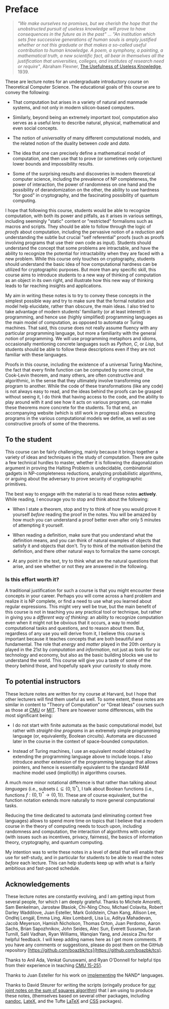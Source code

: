 # Preface

>_"We make ourselves no promises, but we cherish the hope that the unobstructed pursuit of useless knowledge will prove to have consequences in the future as in the past"_ ...
>_"An institution which sets free successive generations of human souls is amply justified whether or not this graduate or that makes a so-called useful contribution to human knowledge. A poem, a symphony, a painting, a mathematical truth, a new scientific fact, all bear in themselves all the justification that universities, colleges, and institutes of research need or require"_, Abraham Flexner, [The Usefulness of Useless Knowledge](https://library.ias.edu/files/UsefulnessHarpers.pdf), 1939.



These are lecture notes for an undergraduate introductory course on Theoretical Computer Science.
The educational goals of this course are to convey the following:

* That  computation but arises in a variety of natural and manmade systems, and not only in  modern silicon-based computers.

* Similarly, beyond being an extremely important _tool_, computation also serves  as a useful _lens_ to describe natural, physical,  mathematical and even social concepts.

* The notion of _universality_ of many different computational models, and the related notion of the duality between _code_ and _data_.

* The idea that one can precisely define a mathematical model of computation, and then use that to prove (or sometimes only conjecture) lower bounds and impossibility results.

* Some of the surprising results and discoveries in modern theoretical computer science, including the prevalence of NP completeness, the power of interaction, the power of randomness on one hand and the possibility of derandomization on the other, the ability to use hardness "for good" in cryptography, and the fascinating possibility of quantum computing.

I hope that following this course, students would be able to recognize computation, with both its power and pitfalls, as it arises in various settings, including seemingly "static" content or "restricted" formalisms such as macros and scripts.
They should be able to follow through the logic of _proofs_ about computation, including  the pervasive  notion of a _reduction_ and understanding the  subtle but crucial   "self referential" proofs (such as proofs involving  programs that use their own code as input).
Students should understand the concept that some problems are intractable, and have the ability to recognize the potential for intractability when they are faced with a new problem.
While this course only touches on  cryptography, students should understand the basic idea of how computational hardness can be utilized for cryptographic purposes.
But more than any specific skill, this course aims to introduce students to a new way of thinking of computation as an object in its own right, and illustrate how this new way of thinking leads to far reaching insights and applications.

My aim in writing these notes is to try to convey these concepts in the simplest possible way and try to make sure that the formal notation and model help elucidate, rather than obscure, the main ideas.
I also tried to take advantage of modern students' familiarity (or at least interest!) in programming, and hence use (highly simplified) programming languages as the main model of computation, as opposed to automata or Turing machines.
That said, this course does not really assume fluency with any particular programming language, but more a familiarity with the general _notion_ of programming.
We will use programming metaphors and idioms, occasionally mentioning concrete languages such as _Python_, _C_, or _Lisp_, but students should be able to follow these descriptions even if they are not familiar with these languages.

Proofs in this course, including the existence of a universal Turing Machine, the fact that every finite function can be computed by some circuit, the Cook-Levin theorem, and many others, are often constructive and algorithmic, in the sense that they ultimately  involve  transforming  one program to another.
While the code of these transformations (like any code) is not always easy to read, and the ideas behind the proofs can be grasped without seeing it, I do think that having access to the code, and the ability to  play around with it and see how it acts on various programs, can make these theorems more concrete for the students.
To that end, an accompanying website (which is still work in progress) allows executing programs in the various computational models we define, as well as see constructive proofs of some of the theorems.

## To the student

This course can be fairly challenging, mainly because it brings together a variety of ideas and techniques in the study of computation.
There are quite a few technical hurdles to master, whether it is following the diagonalization argument in proving the Halting Problem is undecidable,  combinatorial gadgets in NP-completeness reductions, analyzing probabilistic algorithms, or arguing about the adversary to prove  security of cryptographic primitives.

The best way to engage with the  material is to read these notes  __actively__.
While reading, I encourage you to stop and think about the following:

* When I state a theorem, stop and try to think of how you would prove it yourself _before_ reading the proof in the notes. You will be amazed by how much you can understand a proof better even after only 5 minutes of attempting it yourself.  

* When reading a definition, make sure that you understand what the definition means, and you can think of natural examples of objects that satisfy it and objects that don't. Try to think of the motivation behind the definition, and there  other natural ways to formalize the same concept.

* At any point in the text, try to think what are the natural questions that arise, and see whether or not they are answered in the following.


### Is this effort worth it?

A traditional justification for such a course is that you might encounter these concepts in your career.
Perhaps you will come across a hard problem and realize it is NP complete, or find a need to use what you learned about regular expressions.
This might very well be true, but the main benefit of this course is not in teaching you any practical tool or technique, but rather in giving you a _different way of thinking_: an ability to recognize computation even when it might not be obvious that it occurs, a way to model computational tasks and questions, and to reason about them.
But, regardless of any use you will derive from it,   I believe this course is important because it teaches  concepts that are both beautiful and fundamental.
The role that _energy_ and _matter_ played in the 20th century is played in the 21st by _computation_ and _information_, not just as tools for our technology and economy, but also as the basic building blocks we use to understand the world.
This course will give you a taste of some of the theory behind those, and hopefully spark your curiosity to study more.


## To potential instructors

These lecture notes are written for my course at Harvard, but I hope that other lecturers will find them useful as well.
To some extent, these notes are similar in content to "Theory of Computation" or "Great Ideas" courses such as those at [CMU](http://www.cs.cmu.edu/~./15251/) or [MIT](http://stellar.mit.edu/S/course/6/sp16/6.045/materials.html).
There are however some differences, with the most significant being:

* I do not start with finite automata as the basic computational model, but rather with _straight-line programs_ in an extremely simple programming language (or, equivalently, Boolean circuits). Automata are discussed later in the course in the context of space-bounded computation.

* Instead of Turing machines, I use an equivalent model obtained by extending the programming language above to include loops.
I also introduce another extension of the programming language that allows pointers, and hence is essentially equivalent to the standard RAM machine model  used (implicitly) in algorithms courses.


A much  more minor notational difference is that rather than talking about _languages_ (i.e., subsets $L\subseteq \{0,1\}^*$), I talk about Boolean functions (i.e., functions $f:\{0,1\}^*\rightarrow \{0,1\}$).
These are of course equivalent, but the function notation extends more naturally to more general computational tasks.

Reducing the time dedicated to automata (and eliminating context free languages) allows to spend more time on topics that I believe that  a modern course in the theory of computing needs to touch upon, including randomness and computation, the interaction of algorithms with society (with issues such as incentives, privacy, fairness), the basics of information theory, cryptography, and  quantum computing.

My intention was to write these notes in a level of detail that will enable their use  for self-study, and in particular for students to be able to read the notes _before_ each lecture.
This can  help students keep up with what is a fairly ambitious and fast-paced schedule.



## Acknowledgements

These lecture notes are constantly evolving, and I am getting input from several people, for which I am deeply grateful.
Thanks to Michele Amoretti, Sam Benkelman, Jarosław Błasiok, Chi-Ning Chou, Michael Colavita, Robert Darley Waddilove, Juan Esteller, Mark Goldstein,  Chan Kang, Allison Lee, Ondřej Lengál, Emma Ling, Alex Lombardi, Lisa Lu, Aditya Mahadevan, Jacob Meyerson, Hamish Nicholson, Thomas Orton, Juan Perdomo, Aaron Sachs, Brian Sapozhnikov, John Seides, Alec Sun, Everett Sussman, Sarah Turnill, Salil Vadhan, Ryan Williams, Wanqian Yang, and Jessica Zhu for helpful feedback. I will keep adding names here as I get more comments.
If you have any comments or suggestions, please do post them on the GitHub repository [https://github.com/boazbk/tcs](https://github.com/boazbk/tcs).


Thanks to Anil Ada, Venkat Guruswami,  and Ryan O'Donnell for helpful tips from their experience in teaching [CMU 15-251](http://www.cs.cmu.edu/~./15251/).

Thanks to Juan Esteller for his work on [implementing](https://github.com/juan-esteller/NAND) the NAND* languages.

Thanks to David Steurer for writing the scripts (oringally produce for [our joint notes on the sum of squares algorithm](http://sumofsquares.org))  that I am using to produce these notes, (themselves based on several other packages, including [pandoc](http://pandoc.org/), [LateX](https://www.latex-project.org/), and the Tufte [LaTeX](https://tufte-latex.github.io/tufte-latex/) and [CSS](https://edwardtufte.github.io/tufte-css/) packages).
